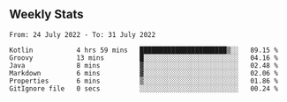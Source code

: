 ## Weekly Stats
<!--START_SECTION:waka-->

```text
From: 24 July 2022 - To: 31 July 2022

Kotlin           4 hrs 59 mins   ██████████████████████▒░░   89.15 %
Groovy           13 mins         █░░░░░░░░░░░░░░░░░░░░░░░░   04.16 %
Java             8 mins          ▓░░░░░░░░░░░░░░░░░░░░░░░░   02.48 %
Markdown         6 mins          ▓░░░░░░░░░░░░░░░░░░░░░░░░   02.06 %
Properties       6 mins          ▒░░░░░░░░░░░░░░░░░░░░░░░░   01.86 %
GitIgnore file   0 secs          ░░░░░░░░░░░░░░░░░░░░░░░░░   00.24 %
```

<!--END_SECTION:waka-->
